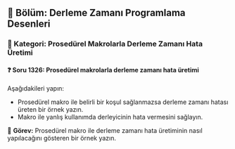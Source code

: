 ## 📘 Bölüm: Derleme Zamanı Programlama Desenleri  
### 🔹 Kategori: Prosedürel Makrolarla Derleme Zamanı Hata Üretimi  
#### ❓ Soru 1326: Prosedürel makrolarla derleme zamanı hata üretimi

Aşağıdakileri yapın:

- Prosedürel makro ile belirli bir koşul sağlanmazsa derleme zamanı hatası üreten bir örnek yazın.
- Makro ile yanlış kullanımda derleyicinin hata vermesini sağlayın.

🔧 **Görev:** Prosedürel makro ile derleme zamanı hata üretiminin nasıl yapılacağını gösteren bir örnek yazın.
